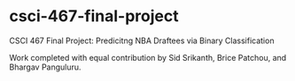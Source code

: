 # csci-467-final-project

CSCI 467 Final Project: Predicitng NBA Draftees via Binary Classification

Work completed with equal contribution by Sid Srikanth, Brice Patchou, and Bhargav Panguluru.
